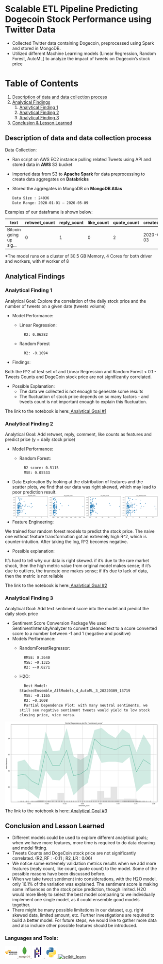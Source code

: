 # Scalable ETL Pipeline Predicting Dogecoin Stock Performance using Twitter Data

- Collected Twitter data containing Dogecoin, preprocessed using Spark and stored in MongoDB. 
- Utilized different Machine Learning models (Linear Regression, Random Forest, AutoML) to analyze the impact of tweets on Dogecoin’s stock price  
# Table of Contents
1. [Description of data and data collection process](#description-of-data-and-data-collection-process)
2. [Analytical Findings](#analytical-findings)
    1. [Analytical Finding 1](#analytical-finding-1)
    2. [Analytical Finding 2](#analytical-finding-2)
    3. [Analytical Finding 3](#analytical-finding-3)
3. [Conclusion & Lesson Learned](#conclusion-and-lesson-learned)


## Description of data and data collection process
Data Collection: 
- Ran script on AWS EC2 instance pulling related Tweets using API and stored data in __AWS__ S3 bucket
- Imported data from S3 to __Apache Spark__ for data preprocessing to create data aggregates on __Databricks__
- Stored the aggregates in MongoDB on __MongoDB Atlas__

      Data Size : 24036
      Date Range: 2020-01-01 – 2020-05-09
Examples of our dataframe is shown below:

| text  | retweet_count | reply_count  | like_count | quote_count  | created_date |
| ------------- | ------------- | ------------- | ------------- | ------------- | ------------- |
| Bitcoin going up sig...  | 0 | 1 | 0 | 2 | 2020-02-03 |
     

*The model runs on a cluster of 30.5 GB Memory, 4 Cores for both driver and workers, with # worker of 8

## Analytical Findings
### Analytical Finding 1
Analytical Goal: Explore the correlation of the daily stock price and the number of tweets on a given date (tweets volume)
- Model Performance: 
    - Linear Regression:

            R2: 0.06282
    - Random Forest

            R2: -0.1094

- Findings:

Both the R^2 of test set of and Linear Regression and Random Forest < 0.1 - Tweets Counts and DogeCoin stock price are not significantly correlated.
- Possible Explanation:
    - The data we collected is not enough to generate some results
    - The fluctuation of stock price depends on so many factors - and tweets count is not important enough to explain this fluctuation.


The link to the notebook is here:[ Analytical Goal #1](https://github.com/TinaLiu46/Predicting-Dogecoin-Stock-Performance-using-Twitter-Data/blob/main/Notebooks/Analytical%20Goal%20%231.ipynb)

### Analytical Finding 2
Analytical Goal: Add retweet, reply, comment, like counts as features and predict price (y = daily stock price)
- Model Performance:
    - Random Forest:
        
            R2 score: 0.5115
            MSE: 0.05533
- Data Exploration
By looking at the distribution of features and the scatter plots, we find that our data was right skewed, which may lead to poor prediction result.
![Goal2](https://github.com/TinaLiu46/Predicting-Dogecoin-Stock-Performance-using-Twitter-Data/blob/main/Images/Goal2.png?raw=true "Title")
- Feature Engineering:

We trained four random forest models to predict the stock price. The naive one without feature transformation got an extremely high R^2, which is counter-intuition. After taking the log, R^2 becomes negative.
- Possible explanation:

It’s hard to tell why our data is right skewed. if it’s due to the rare market shock, then the high metric value from original model makes sense; if it’s due to outliers, the truncate one makes sense; if it’s due to lack of data, then the metric is not reliable

The link to the notebook is here:[ Analytical Goal #2](https://github.com/TinaLiu46/Predicting-Dogecoin-Stock-Performance-using-Twitter-Data/blob/main/Notebooks/Analytical%20Goal%20%232.ipynb)

### Analytical Finding 3
Analytical Goal: Add text sentiment score into the model and predict the daily stock price
- Sentiment Score Conversion Package
We used SentimentIntensityAnalyzer to convert cleaned text to a score converted score to a number between -1 and 1 (negative and positive)
- Models Performance:
    - RandomForestRegressor:

            RMSE: 0.3640
            MSE: ~0.1325
            R2: ~-0.0271
    - H2O:
    
            Best Model: StackedEnsemble_AllModels_4_AutoML_3_20220309_13719
            MSE: ~0.1165
            R2: ~0.1608
            Partial Dependence Plot: with many neutral sentiments, we still see negative sentiment tweets would yield to low stock closing price, vice versa.
![Goal2](https://github.com/TinaLiu46/Predicting-Dogecoin-Stock-Performance-using-Twitter-Data/blob/main/Images/goal3.png?raw=true "Title")
The link to the notebook is here:[ Analytical Goal #3](https://github.com/TinaLiu46/Predicting-Dogecoin-Stock-Performance-using-Twitter-Data/blob/main/Notebooks/Analytical%20Goal%20%233.ipynb)

## Conclusion and Lesson Learned
- Different models could be used to explore different analytical goals; when we have more features, more time is required to do data cleaning and model fitting.
- Tweets Counts and DogeCoin stock price are not significantly correlated. (R2_RF : -0.11 ; R2_LR : 0.06)
- We notice some extremely validation metrics results when we add more features (reply count, like count,
quote count) to the model. Some of the possible reasons have been discussed before.
- When we take tweet sentiment into considerations, with the H2O model, only 16.1% of the variation was
explained. The sentiment score is making some influences on the stock price prediction, though limited. H2O would more likely to select the best model comparing to we individually implement one single model, as it could ensemble good models together.
- There might be many possible limitations in our dataset, e.g. right skewed data, limited amount, etc. Further investigations are required to build a better model. For future steps, we would like to gather more data and also include other possible features should be introduced.


<h3 align="left">Languages and Tools:</h3>
<p align="left"> <a href="https://aws.amazon.com" target="_blank" rel="noreferrer"> <img src="https://raw.githubusercontent.com/devicons/devicon/master/icons/amazonwebservices/amazonwebservices-original-wordmark.svg" alt="aws" width="40" height="40"/> </a> <a href="https://www.mongodb.com/" target="_blank" rel="noreferrer"> <img src="https://raw.githubusercontent.com/devicons/devicon/master/icons/mongodb/mongodb-original-wordmark.svg" alt="mongodb" width="40" height="40"/> </a> <a href="https://pandas.pydata.org/" target="_blank" rel="noreferrer"> <img src="https://raw.githubusercontent.com/devicons/devicon/2ae2a900d2f041da66e950e4d48052658d850630/icons/pandas/pandas-original.svg" alt="pandas" width="40" height="40"/> </a> <a href="https://www.python.org" target="_blank" rel="noreferrer"> <img src="https://raw.githubusercontent.com/devicons/devicon/master/icons/python/python-original.svg" alt="python" width="40" height="40"/> </a> <a href="https://scikit-learn.org/" target="_blank" rel="noreferrer"> <img src="https://upload.wikimedia.org/wikipedia/commons/0/05/Scikit_learn_logo_small.svg" alt="scikit_learn" width="40" height="40"/> </a> </p>
